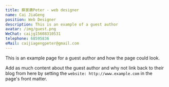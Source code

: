 ```yaml
---
title: 蔡家赓Peter - web designer
name: Cai JiaGeng
position: Web Designer
description: This is an example of a guest author
avatar: /img/guest.png
WeChat: caijg15608310531
telephone: 68595836
eMail: caijiagengpeter@gmail.com
---
```

This is an example page for a guest author and how the page could look. 

Add as much content about the guest author and why not link back to their blog from here by setting the `website: http://www.example.com` in the page's front matter.
